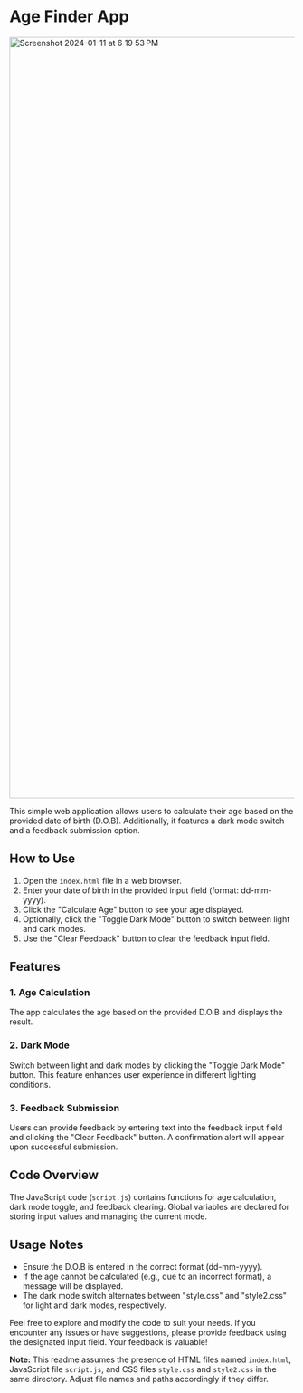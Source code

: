 # Age Finder App
<img width="1345" alt="Screenshot 2024-01-11 at 6 19 53 PM" src="https://github.com/rahat2134/CodeAlpha_AgeCalculator/assets/136263179/d1d28ee0-a5c0-4dfd-bf0a-b82796191ce8">

This simple web application allows users to calculate their age based on the provided date of birth (D.O.B). Additionally, it features a dark mode switch and a feedback submission option.

## How to Use

1. Open the `index.html` file in a web browser.
2. Enter your date of birth in the provided input field (format: dd-mm-yyyy).
3. Click the "Calculate Age" button to see your age displayed.
4. Optionally, click the "Toggle Dark Mode" button to switch between light and dark modes.
5. Use the "Clear Feedback" button to clear the feedback input field.

## Features

### 1. Age Calculation

The app calculates the age based on the provided D.O.B and displays the result.

### 2. Dark Mode

Switch between light and dark modes by clicking the "Toggle Dark Mode" button. This feature enhances user experience in different lighting conditions.

### 3. Feedback Submission

Users can provide feedback by entering text into the feedback input field and clicking the "Clear Feedback" button. A confirmation alert will appear upon successful submission.

## Code Overview

The JavaScript code (`script.js`) contains functions for age calculation, dark mode toggle, and feedback clearing. Global variables are declared for storing input values and managing the current mode.

## Usage Notes

- Ensure the D.O.B is entered in the correct format (dd-mm-yyyy).
- If the age cannot be calculated (e.g., due to an incorrect format), a message will be displayed.
- The dark mode switch alternates between "style.css" and "style2.css" for light and dark modes, respectively.

Feel free to explore and modify the code to suit your needs. If you encounter any issues or have suggestions, please provide feedback using the designated input field. Your feedback is valuable!

**Note:** This readme assumes the presence of HTML files named `index.html`, JavaScript file `script.js`, and CSS files `style.css` and `style2.css` in the same directory. Adjust file names and paths accordingly if they differ.
